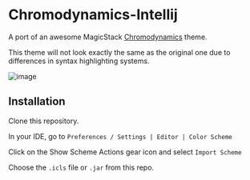 # Chromodynamics-Intellij

A port of an awesome MagicStack [Chromodynamics](https://github.com/MagicStack/Chromodynamics) theme.

This theme will not look exactly the same as the original one due to differences in syntax highlighting systems.

![image](https://user-images.githubusercontent.com/6369915/202540683-f01c1eb1-2ec2-4a09-8f42-b0035c3e5dc2.png)


## Installation 

Clone this repository.

In your IDE, go to `Preferences / Settings | Editor | Color Scheme`

Click on the Show Scheme Actions gear icon and select `Import Scheme`

Choose the `.icls` file or `.jar` from this repo.
